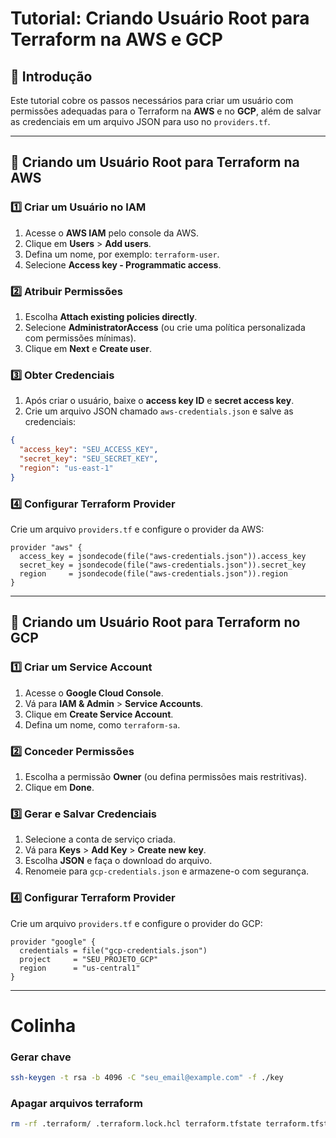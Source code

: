 # Tutorial: Criando Usuário Root para Terraform na AWS e GCP

## 📌 Introdução
Este tutorial cobre os passos necessários para criar um usuário com permissões adequadas para o Terraform na **AWS** e no **GCP**, além de salvar as credenciais em um arquivo JSON para uso no `providers.tf`.

---

## 🔹 Criando um Usuário Root para Terraform na AWS

### 1️⃣ Criar um Usuário no IAM
1. Acesse o **AWS IAM** pelo console da AWS.
2. Clique em **Users** > **Add users**.
3. Defina um nome, por exemplo: `terraform-user`.
4. Selecione **Access key - Programmatic access**.

### 2️⃣ Atribuir Permissões
1. Escolha **Attach existing policies directly**.
2. Selecione **AdministratorAccess** (ou crie uma política personalizada com permissões mínimas).
3. Clique em **Next** e **Create user**.

### 3️⃣ Obter Credenciais
1. Após criar o usuário, baixe o **access key ID** e **secret access key**.
2. Crie um arquivo JSON chamado `aws-credentials.json` e salve as credenciais:

```json
{
  "access_key": "SEU_ACCESS_KEY",
  "secret_key": "SEU_SECRET_KEY",
  "region": "us-east-1"
}
```

### 4️⃣ Configurar Terraform Provider
Crie um arquivo `providers.tf` e configure o provider da AWS:

```hcl
provider "aws" {
  access_key = jsondecode(file("aws-credentials.json")).access_key
  secret_key = jsondecode(file("aws-credentials.json")).secret_key
  region     = jsondecode(file("aws-credentials.json")).region
}
```

---

## 🔹 Criando um Usuário Root para Terraform no GCP

### 1️⃣ Criar um Service Account
1. Acesse o **Google Cloud Console**.
2. Vá para **IAM & Admin** > **Service Accounts**.
3. Clique em **Create Service Account**.
4. Defina um nome, como `terraform-sa`.

### 2️⃣ Conceder Permissões
1. Escolha a permissão **Owner** (ou defina permissões mais restritivas).
2. Clique em **Done**.

### 3️⃣ Gerar e Salvar Credenciais
1. Selecione a conta de serviço criada.
2. Vá para **Keys** > **Add Key** > **Create new key**.
3. Escolha **JSON** e faça o download do arquivo.
4. Renomeie para `gcp-credentials.json` e armazene-o com segurança.

### 4️⃣ Configurar Terraform Provider
Crie um arquivo `providers.tf` e configure o provider do GCP:

```hcl
provider "google" {
  credentials = file("gcp-credentials.json")
  project     = "SEU_PROJETO_GCP"
  region      = "us-central1"
}
```

---

# Colinha #

### Gerar chave 

```bash 
ssh-keygen -t rsa -b 4096 -C "seu_email@example.com" -f ./key
```


### Apagar arquivos terraform
```bash 
rm -rf .terraform/ .terraform.lock.hcl terraform.tfstate terraform.tfstate.backup
```

